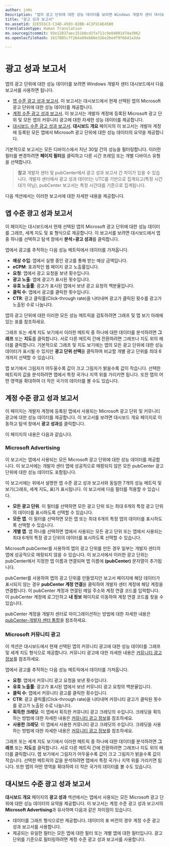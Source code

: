 ```yaml
---
author: jnHs
Description: "앱의 광고 단위에 대한 성능 데이터를 보려면 Windows 개발자 센터 대시보드에서 앱 수준 및 계정 수준 광고 성과 보고서를 사용합니다."
title: "광고 성과 보고서"
ms.assetid: 32E555C3-C34D-4503-82BB-4C3F5CAE4500
translationtype: Human Translation
ms.sourcegitcommit: 93e12837aec151b0cd1fa711c9e04081d74a3962
ms.openlocfilehash: 1617005cff264a89eb66e326e2bedf9f6641a3da

---
```


# 광고 성과 보고서


앱의 광고 단위에 대한 성능 데이터를 보려면 Windows 개발자 센터 대시보드에서 다음 보고서를 사용하면 됩니다.

-   [앱 수준 광고 성과 보고서](advertising-performance-report.md#app-level-advertising-performance-report). 이 보고서는 대시보드에서 현재 선택된 앱의 Microsoft 광고 단위에 대한 성능 데이터를 제공합니다.
-   [계정 수준 광고 성과 보고서](advertising-performance-report.md#account-level-advertising-performance-report). 이 보고서는 개발자 계정에 등록된 Microsoft 광고 단위 및 모든 앱의 커뮤니티 광고에 대한 자세한 성능 데이터를 제공합니다.
-   [대시보드 수준 광고 성과 보고서](advertising-performance-report.md#dashboard-level-advertising-performance-report). **대시보드 개요** 페이지의 이 보고서는 개발자 계정에 등록된 모든 앱에서 Microsoft 광고 단위에 대한 성능 데이터의 요약을 제공합니다.

기본적으로 보고서는 모든 디바이스에서 지난 30일 간의 성능을 필터링합니다. 이러한 필터를 변경하려면 **페이지 필터**를 클릭하고 다른 시간 프레임 또는 개별 디바이스 유형을 선택합니다. 

> **참고** 개발자 센터 및 pubCenter에서 광고 성과 보고서 간 차이가 있을 수 있습니다. 개발자 센터에서 광고 성과 데이터는 UTC를 기반으로 집계되고(특정 시간대가 아님), pubCenter 보고서는 특정 시간대를 기준으로 집계됩니다.

다음 섹션에서는 이러한 보고서에 대한 자세한 내용을 제공합니다.

## 앱 수준 광고 성과 보고서

이 페이지는 대시보드에서 현재 선택된 앱의 Microsoft 광고 단위에 대한 성능 데이터를 그래프, 세계 지도 및 표 형식으로 제공합니다. 이 보고서를 보려면 대시보드에서 앱 중 하나를 선택하고 탐색 창에서 **분석**&gt;**광고 성과**를 클릭합니다.

앱에서 광고를 추적하는 다음 성능 메트릭에서 데이터를 가져옵니다.

-   **예상 수입**: 앱에서 실행 중인 광고를 통해 받는 예상 금액입니다.
-   **eCPM**: 효과적인 웹 페이지 광고 노출률입니다.
-   **요청**: 앱에서 광고 요청을 보낸 횟수입니다.
-   **광고 노출**: 앱에 광고가 표시된 횟수입니다.
-   **유효 노출률**: 광고가 표시된 앱에서 보낸 광고 요청의 백분율입니다.
-   **클릭 수**: 앱에서 광고를 클릭한 횟수입니다.
-   **CTR**: 광고 클릭률(Click-through rate)을 나타내며 광고가 클릭된 횟수를 광고가 노출된 수로 나눕니다.

앱의 광고 단위에 대한 이러한 모든 성능 메트릭을 검토하려면 그래프 및 맵 보기 아래에 있는 표를 참조하세요.

그래프 또는 세계 지도 보기에서 이러한 메트릭 중 하나에 대한 데이터를 분석하려면 **그래프** 또는 **지도**를 클릭합니다. 서로 다른 메트릭 간에 전환하려면 그래프나 지도 위의 헤더를 클릭합니다. 기본적으로 그래프 및 지도 보기에는 앱의 모든 광고 단위에 대한 성능 데이터가 표시될 수 있지만 **광고 단위 선택**을 클릭하여 비교할 개별 광고 단위를 최대 6개까지 선택할 수 있습니다.

맵 보기에서 그림자가 어두울수록 값이 크고 그림자가 밝을수록 값이 작습니다. 선택한 메트릭의 값을 분석하려면 맵에서 특정 국가나 지역 위를 가리키면 됩니다. 또한 맵의 어떤 영역을 확대하여 더 작은 국가의 데이터를 볼 수도 있습니다.

## 계정 수준 광고 성과 보고서

이 페이지는 개발자 계정에 등록된 앱에서 사용되는 Microsoft 광고 단위 및 커뮤니티 광고에 대한 성능 데이터를 제공합니다. 이 보고서를 보려면 대시보드 개요 페이지로 이동하고 탐색 창에서 **광고 성과**를 클릭합니다.

이 페이지의 내용은 다음과 같습니다.

### Microsoft Advertising

이 보고서는 앱에서 사용되는 모든 Microsoft 광고 단위에 대한 성능 데이터를 제공합니다. 이 보고서에는 개발자 센터 앱에 성공적으로 매핑되지 않은 모든 pubCenter 광고 단위에 대한 성능 데이터도 포함됩니다.

이 보고서에는 위에서 설명한 앱 수준 광고 성과 보고서와 동일한 7개의 성능 메트릭 및 보기(그래프, 세계 지도, 표)가 표시됩니다. 이 보고서에 다음 필터를 적용할 수 있습니다.

-   **모든 광고 단위**. 이 필터를 선택하면 모든 광고 단위 또는 최대 6개의 특정 광고 단위의 데이터를 표시하도록 선택할 수 있습니다.
-   **모든 앱**. 이 필터를 선택하면 모든 앱 또는 최대 6개의 특정 앱의 데이터를 표시하도록 선택할 수 있습니다.
-   **개별 앱**. 앱 하나를 선택하면 앱에서 사용되는 모든 광고 단위 또는 앱에서 사용되는 최대 6개의 특정 광고 단위의 데이터를 표시하도록 선택할 수 있습니다.

Microsoft pubCenter를 사용하여 앱의 광고 단위를 만든 경우 일부는 개발자 센터의 앱에 성공적으로 매핑되지 않을 수 있습니다. 이 보고서에서 이러한 광고 단위는 pubCenter에서 지정한 앱 이름과 연결되며 앱 이름에 **(pubCenter)** 문자열이 추가됩니다.

pubCenter를 사용하여 앱의 광고 단위를 만들었지만 보고서 페이지에 해당 데이터가 표시되지 않는 경우 **pubCenter 계정 연결**을 클릭하여 개발자 센터 계정에 해당 계정을 연결합니다. 이 pubCenter 계정과 연결된 메일 주소와 계정 연결 코드를 입력합니다. 이 pubCenter 계정에 로그인하고 **내 정보** 페이지로 이동하여 계정 연결 코드를 찾을 수 있습니다.

pubCenter 계정을 개발자 센터로 마이그레이션하는 방법에 대한 자세한 내용은 [pubCenter-개발자 센터 통합](pubcenter-dev-center-integration.md)을 참조하세요.

### Microsoft 커뮤니티 광고

이 섹션은 대시보드에서 현재 선택된 앱의 커뮤니티 광고에 대한 성능 데이터를 그래프 및 세계 지도 형식으로 제공합니다. 커뮤니티 광고에 대한 자세한 내용은 [커뮤니티 광고 정보](about-community-ads.md)를 참조하세요.

앱에서 광고를 추적하는 다음 성능 메트릭에서 데이터를 가져옵니다.

-   **요청**: 앱에서 커뮤니티 광고 요청을 보낸 횟수입니다.
-   **유효 노출률**: 광고가 표시된 앱에서 보낸 커뮤니티 광고 요청의 백분율입니다.
-   **클릭 수**: 앱에서 커뮤니티 광고를 클릭한 횟수입니다.
-   **CTR**: 광고 클릭률(Click-through rate)을 나타내며 커뮤니티 광고가 클릭된 횟수를 광고가 노출된 수로 나눕니다.
-   **획득한 크레딧**: 이 앱에서 획득한 커뮤니티 광고 크레딧의 수입니다. 크레딧을 획득하는 방법에 대한 자세한 내용은 [커뮤니티 광고 정보](about-community-ads.md)를 참조하세요.
-   **사용한 크레딧**: 이 앱에서 사용한 커뮤니티 광고 크레딧의 수입니다. 크레딧을 사용하는 방법에 대한 자세한 내용은 [커뮤니티 광고 정보](about-community-ads.md)를 참조하세요.

그래프 또는 세계 지도 보기에서 이러한 메트릭 중 하나에 대한 데이터를 분석하려면 **그래프** 또는 **지도**를 클릭합니다. 서로 다른 메트릭 간에 전환하려면 그래프나 지도 위의 헤더를 클릭합니다. 맵 보기에서 그림자가 어두울수록 값이 크고 그림자가 밝을수록 값이 작습니다. 선택한 메트릭의 값을 분석하려면 맵에서 특정 국가나 지역 위를 가리키면 됩니다. 또한 맵의 어떤 영역을 확대하여 더 작은 국가의 데이터를 볼 수도 있습니다.

## 대시보드 수준 광고 성과 보고서

**대시보드 개요** 페이지의 **광고 성과** 섹션에서는 앱에서 사용되는 모든 Microsoft 광고 단위에 대한 성능 데이터의 요약을 제공합니다. 이 보고서는 계정 수준 광고 성과 보고서의 **Microsoft Advertising**과 유사하며 다음과 같은 차이점이 있습니다.

-   데이터를 그래프 형식으로만 제공합니다. 데이터의 표 버전의 경우 계정 수준 광고 성과 보고서를 사용합니다.
-   제공되는 유일한 필터는 모든 앱에 대한 필터 또는 개별 앱에 대한 필터입니다. 광고 단위를 기준으로 필터링하려면 계정 수준 광고 성과 보고서를 사용합니다.


 

 



<!--HONumber=Jun16_HO4-->


